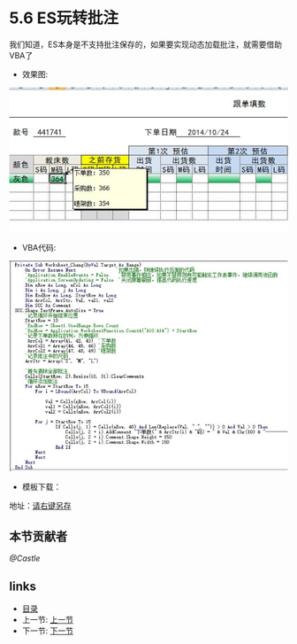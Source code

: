 # 5.6 ES玩转批注
我们知道，ES本身是不支持批注保存的，如果要实现动态加载批注，就需要借助VBA了

- 效果图:

![](images/5.6.1.jpg?raw=true)

- VBA代码:

![](images/5.6.2.jpg?raw=true)

- 模板下载：

地址：[请右键另存](/5.6.3.zip)


## 本节贡献者
*@Castle*

## links
  * [目录](<preface.md>)
  * 上一节: [上一节](<05.5.md>)
  * 下一节: [下一节](<05.7.md>)
